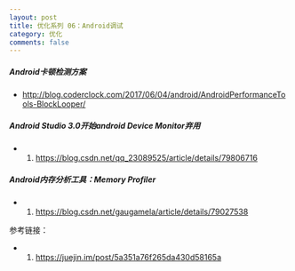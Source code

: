 ```yaml
---
layout: post
title: 优化系列 06：Android调试
category: 优化
comments: false
---
```

 
##### Android卡顿检测方案

* <http://blog.coderclock.com/2017/06/04/android/AndroidPerformanceTools-BlockLooper/>


 
##### Android Studio 3.0开始android Device Monitor弃用

* 1. <https://blog.csdn.net/qq_23089525/article/details/79806716>


##### Android内存分析工具：Memory Profiler

* 1. <https://blog.csdn.net/gaugamela/article/details/79027538>

参考链接：

* 1. <https://juejin.im/post/5a351a76f265da430d58165a>
 
	
	
	
	
	
	